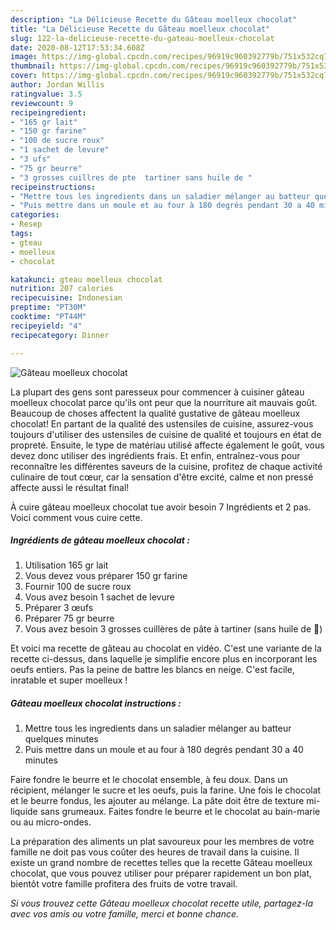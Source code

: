 ```yaml
---
description: "La Délicieuse Recette du Gâteau moelleux chocolat"
title: "La Délicieuse Recette du Gâteau moelleux chocolat"
slug: 122-la-delicieuse-recette-du-gateau-moelleux-chocolat
date: 2020-08-12T17:53:34.608Z
image: https://img-global.cpcdn.com/recipes/96919c960392779b/751x532cq70/gateau-moelleux-chocolat-photo-principale-de-la-recette.jpg
thumbnail: https://img-global.cpcdn.com/recipes/96919c960392779b/751x532cq70/gateau-moelleux-chocolat-photo-principale-de-la-recette.jpg
cover: https://img-global.cpcdn.com/recipes/96919c960392779b/751x532cq70/gateau-moelleux-chocolat-photo-principale-de-la-recette.jpg
author: Jordan Willis
ratingvalue: 3.5
reviewcount: 9
recipeingredient:
- "165 gr lait"
- "150 gr farine"
- "100 de sucre roux"
- "1 sachet de levure"
- "3 ufs"
- "75 gr beurre"
- "3 grosses cuillres de pte  tartiner sans huile de "
recipeinstructions:
- "Mettre tous les ingredients dans un saladier mélanger au batteur quelques minutes"
- "Puis mettre dans un moule et au four à 180 degrés pendant 30 a 40 minutes"
categories:
- Resep
tags:
- gteau
- moelleux
- chocolat

katakunci: gteau moelleux chocolat 
nutrition: 207 calories
recipecuisine: Indonesian
preptime: "PT30M"
cooktime: "PT44M"
recipeyield: "4"
recipecategory: Dinner

---
```



![Gâteau moelleux chocolat](https://img-global.cpcdn.com/recipes/96919c960392779b/751x532cq70/gateau-moelleux-chocolat-photo-principale-de-la-recette.jpg)

La plupart des gens sont paresseux pour commencer à cuisiner gâteau moelleux chocolat parce qu'ils ont peur que la nourriture ait mauvais goût. Beaucoup de choses affectent la qualité gustative de gâteau moelleux chocolat! En partant de la qualité des ustensiles de cuisine, assurez-vous toujours d'utiliser des ustensiles de cuisine de qualité et toujours en état de propreté. Ensuite, le type de matériau utilisé affecte également le goût, vous devez donc utiliser des ingrédients frais. Et enfin, entraînez-vous pour reconnaître les différentes saveurs de la cuisine, profitez de chaque activité culinaire de tout cœur, car la sensation d'être excité, calme et non pressé affecte aussi le résultat final!

<!--inarticleads1-->

À cuire gâteau moelleux chocolat tue avoir besoin 7 Ingrédients et 2 pas. Voici comment vous cuire cette.

##### Ingrédients de gâteau moelleux chocolat :

1. Utilisation 165 gr lait
1. Vous devez vous préparer 150 gr farine
1. Fournir 100 de sucre roux
1. Vous avez besoin 1 sachet de levure
1. Préparer 3 œufs
1. Préparer 75 gr beurre
1. Vous avez besoin 3 grosses cuillères de pâte à tartiner (sans huile de 🌴)


Et voici ma recette de gâteau au chocolat en vidéo. C&#39;est une variante de la recette ci-dessus, dans laquelle je simplifie encore plus en incorporant les oeufs entiers. Pas la peine de battre les blancs en neige. C&#39;est facile, inratable et super moelleux ! 

<!--inarticleads2-->

##### Gâteau moelleux chocolat instructions :

1. Mettre tous les ingredients dans un saladier mélanger au batteur quelques minutes
1. Puis mettre dans un moule et au four à 180 degrés pendant 30 a 40 minutes


Faire fondre le beurre et le chocolat ensemble, à feu doux. Dans un récipient, mélanger le sucre et les oeufs, puis la farine. Une fois le chocolat et le beurre fondus, les ajouter au mélange. La pâte doit être de texture mi-liquide sans grumeaux. Faites fondre le beurre et le chocolat au bain-marie ou au micro-ondes. 

<!--inarticleads1-->

<p>
La préparation des aliments un plat savoureux pour les membres de votre famille ne doit pas vous coûter des heures de travail dans la cuisine. Il existe un grand nombre de recettes telles que la recette Gâteau moelleux chocolat, que vous pouvez utiliser pour préparer rapidement un bon plat, bientôt votre famille profitera des fruits de votre travail.
</p>

<p>
<i>Si vous trouvez cette Gâteau moelleux chocolat recette utile, partagez-la avec vos amis ou votre famille, merci et bonne chance.</i>
</p>

